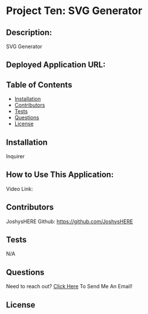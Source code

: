 # Project Ten: SVG Generator
  
## Description:
  SVG Generator
## Deployed Application URL:
 
## Table of Contents
* [Installation](#installation)
* [Contributors](#contributors)
* [Tests](#tests)
* [Questions](#questions)
* [License](#license)

## Installation
  Inquirer
## How to Use This Application:
  Video Link: 
## Contributors
  JoshysHERE Github: https://github.com/JoshysHERE
## Tests
  N/A
## Questions
  Need to reach out? [Click Here](mailto:JoshysHERE@gmail.com?subject=JoshysHERE'sReadme) To Send Me An Email!
## License